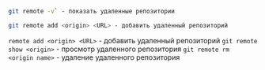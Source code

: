 ``` bash
git remote -v` - показать удаленные репозитории
```
``` bash
git remote add <origin> <URL> - добавить удаленный репозиторий
```
`remote add <origin> <URL>` - добавить удаленный репозиторий
`git remote show <origin>` - просмотр удаленного репозитория
`git remote rm <origin name>` - удаление удаленного репозитория
